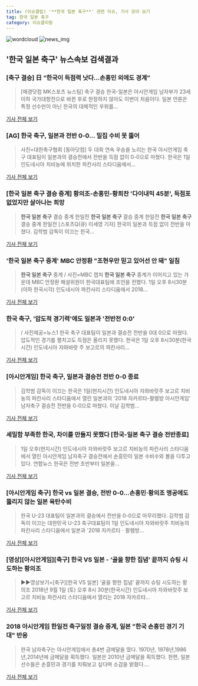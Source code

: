 ```yaml
---
title: (이슈클립) '**한국 일본 축구**' 관련 이슈, 기사 모아 보기
tag: 한국 일본 축구
category: 이슈클리핑
---
```

![wordcloud](https://s3.ap-northeast-2.amazonaws.com/lyrics101-wordcloud/2018-09-01-1535804867.png)
![news_img](https://user-images.githubusercontent.com/42597476/44507050-1206f400-a6e4-11e8-8d98-7ffbfebb353f.png)
## **'**한국 일본 축구**'** 뉴스속보 검색결과
### [축구 결승] 日 “한국이 득점력 낫다…손흥민 외에도 경계”

>[매경닷컴 MK스포츠 뉴스팀] 축구 결승 한국-일본은 아시안게임 남자부가 23세 이하 국가대항전으로 바뀐 후로 한정하지 않아도 이번이 처음이다. 일본 언론은 특정 선수만이 아닌 한국의 대체적인 우위를...

<a href="http://sports.mk.co.kr/view.php?year=2018&no=551208" target="_blank">기사 전체 보기</a>

### [AG] 한국 축구, 일본과 전반 0-0… 밀집 수비 못 뚫어

>사진=대한축구협회 [동아닷컴] 두 대회 연속 우승을 노리는 한국 아시안게임 축구 대표팀이 일본과의 결승전에서 전반을 득점 없이 0-0으로 마쳤다. 한국은 1일 인도네시아 치비농에 위치한 파칸사리 스타디움에서...

<a href="http://sports.donga.com/3/all/20180901/91793592/1" target="_blank">기사 전체 보기</a>

### [**한국 일본 축구** 결승 중계] 황의조-손흥민-황희찬 '다이내믹 45분', 득점포 없었지만 살아나는 희망

>**한국 일본 축구** 결승 중계 한일전 **한국 일본 축구** 결승 중계 한일전 **한국 일본 축구** 결승 중계 한일전 [스포츠Q(큐) 이세영 기자] 한국이 일본과 득점 없이 전반을 마쳤다. 김학범 감독이 이끄는 한국...

<a href="http://www.sportsq.co.kr/news/articleView.html?idxno=301040" target="_blank">기사 전체 보기</a>

### '**한국 일본 축구** 중계' MBC 안정환 "조현우만 믿고 있어선 안 돼" 일침

>**한국 일본 축구** 중계 / 사진=MBC 캡처 **한국 일본 축구** 중계가 이어지고 있는 가운데 MBC 안정환 해설위원이 한국대표팀에 조언을 전했다. 1일 오후 8시30분(이하 한국시각) 인도네시아 파칸사리 스타디움에서 2018...

<a href="http://sports.hankooki.com/lpage/entv/201809/sp20180901210628136660.htm" target="_blank">기사 전체 보기</a>

### 한국 축구, '압도적 경기력'에도 일본과 '전반전 0:0'

>/ 사진제공=뉴스1 한국 축구 대표팀이 일본과 결승전 전반을 0대 0으로 마쳤다. 압도적인 경기를 펼치고도 득점은 올리지 못했다. 한국은 1일 오후 8시30분(한국시간) 인도네시아 자와바랏 주 보고르의 파칸사리...

<a href="http://news.mt.co.kr/mtview.php?no=2018090121170538359" target="_blank">기사 전체 보기</a>

### [아시안게임] 한국 축구, 일본과 결승전 전반 0-0 종료

>김학범 감독이 이끄는 한국은 1일(현지시간) 인도네시아 자와바랏주 보고르 치비농의 파칸사리 스타디움에서 열린 일본과의 '2018 자카르타-팔렘방 아시안게임' 남자축구 결승전 전반을 0-0으로 마쳤다. 이날 김학범...

<a href="http://news1.kr/articles/?3414826" target="_blank">기사 전체 보기</a>

### 세밀함 부족한 한국, 차이를 만들지 못했다 [한국-일본 축구 결승 전반종료]

>1일 오후(현지시간) 인도네시아 자와바랏주 보고르 치비농의 파칸사리 스타디움에서 열린 아시안게임 남자축구 결승전에서 손흥민이 일본 수비수와 볼을 다투고 있다. 연합뉴스 한국은 전반 초반부터 일본을...

<a href="http://sports.khan.co.kr/news/sk_index.html?art_id=201809012121003&sec_id=520101&pt=nv" target="_blank">기사 전체 보기</a>

### [아시안게임 축구] 한국 vs 일본 결승, 전반 0-0...손흥민·황의조 맹공에도 뚫리지 않는 일본 육탄수비

>한국 U-23 대표팀이 일본과의 결승에서 전반을 0-0으로 마무리했다. 김학범 감독이 이끄는 대한민국 U-23 축구대표팀이 1일 인도네시아 자와바랏주 치비농의 파칸사리 스타디움에서 일본과 '2018 자카르타ㆍ팔렘방...

<a href="http://www.slist.kr/news/articleView.html?idxno=44306" target="_blank">기사 전체 보기</a>

### [영상][아시안게임][축구] 한국 VS 일본 - ‘골을 향한 집념’ 끝까지 슈팅 시도하는 황의조

>▶▶영상보기=[축구][한국 VS 일본] ‘골을 향한 집념’ 끝까지 슈팅 시도하는 황의조 2018년 9월 1일 (토) 오후 8시 30분(한국시간) 인도네시아 자와바랏주 보고르 치비농 파칸사리 스타디움에서 열리는 2018 자카르타...

<a href="https://programs.sbs.co.kr/sports/ag2018/article/56053/S10009194868" target="_blank">기사 전체 보기</a>

### 2018 아시안게임 한일전 축구일정 결승 중계, 일본 "한국 손흥민 경기 기대" 반응

>한국 남자축구는 아시안게임에서 총4번 금메달을 땄다. 1970년, 1978년,1986년,2014년에 금메달을 획득했다. 일본은 2010년 금메달을 획득했다. 한편, 일본 선수들은 손흥민과 경기를 치뤄보고 싶다며 소감을 밝혔다....

<a href="http://www.christiantoday.co.kr/news/315650" target="_blank">기사 전체 보기</a>


